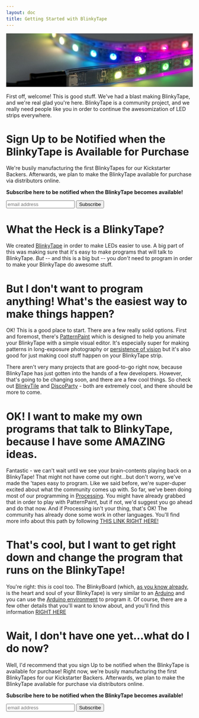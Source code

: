 ```yaml
---
layout: doc
title: Getting Started with BlinkyTape
---
```

![Meet BlinkyTape](/images/blinkytape/bt-splash.jpg)

First off, welcome! This is good stuff.  We've had a blast making BlinkyTape, and we're real glad you're here.  BlinkyTape is a community project, and we really need people like you in order to continue the awesomization of LED strips everywhere.

# Sign Up to be Notified when the BlinkyTape is Available for Purchase

We're busily manufacturing the first BlinkyTapes for our Kickstarter Backers.
Afterwards, we plan to make the BlinkyTape available for purchase via
distributors online.

**Subscribe here to be notified when the BlinkyTape becomes available!**

<!-- Begin MailChimp Signup Form -->
<div id="mc_embed_signup">
<form action="http://blinkiverse.us7.list-manage1.com/subscribe/post?u=dc573c24e7e76c16c7e391838&amp;id=e44ba946d9" method="post" id="mc-embedded-subscribe-form" name="mc-embedded-subscribe-form" class="validate" target="_blank" novalidate>
    <input type="email" value="" name="EMAIL" class="email" id="mce-EMAIL" placeholder="email address" required>
    <input type="hidden" value="btweb-avail-2013-07" name="SIGNUPSRC" id="SIGNUPSRC"/>
    <input type="submit" value="Subscribe" name="subscribe" id="mc-embedded-subscribe" class="button">
</form>
</div>

<!--End mc_embed_signup-->


# What the Heck is a BlinkyTape?

We created [BlinkyTape](/blinkytape/about/) in order to make LEDs easier to use. A big part of this was making sure that it's easy to make programs that will talk to BlinkyTape. *But* -- and this is a big but -- you *don't* need to program in order to make your BlinkyTape do awesome stuff.

# But I don't want to program anything!  What's the easiest way to make things happen?

OK! This is a good place to start. There are a few really solid options. First and foremost, there's [PatternPaint](/software/patternpaint/) <!--- change to the docs version of patternpaint when it's ready --->which is designed to help you animate your BlinkyTape with a simple visual editor. It's especially super for making patterns in long-exposure photography or [persistence of vision](http://en.wikipedia.org/wiki/Persistence_of_vision) but it's also good for just making cool stuff happen on your BlinkyTape strip.

There aren't very many projects that are good-to-go right now, because BlinkyTape has just gotten into the hands of a few developers. However, that's going to be changing soon, and there are a few cool things.  So check out [BlinkyTile](/blinkytile) and [DiscoParty](/software/discoparty/) - both are extremely cool, and there should be more to come.

# OK! I want to make my own programs that talk to BlinkyTape, because I have some AMAZING ideas.

Fantastic - we can't wait until we see your brain-contents playing back on a BlinkyTape! That might not have come out right...but don't worry, we've made the 'tapes easy to program. Like we said before, we're super-duper excited about what the community comes up with. So far, we've been doing most of our programming in [Processing](http://processing.org/). You might have already grabbed that in order to play with PatternPaint, but if not, we'd suggest you go ahead and do that now. And if Processing isn't your thing, that's OK! The community has already done some work in other languages. You'll find more info about this path by following [THIS LINK RIGHT HERE!](/blinkytape/docs/processing/)

# That's cool, but I want to get right down and change the program that runs on the BlinkyTape!

You're right: this *is* cool too.  The BlinkyBoard (which, [as you know already](/blinkytape/), is the heart and soul of your BlinkyTape) is very similar to an [Arduino](http://www.arduino.cc/) and you can use the [Arduino environment](http://arduino.cc/en/Main/Software) to program it. Of course, there are a few other details that you'll want to know about, and you'll find this information [RIGHT HERE](/blinkytape/docs/arduino/)

# Wait, I don't have one yet...what do I do now?

Well, I'd recommend that you sign Up to be notified when the BlinkyTape is available for purchase!  Right now, we're busily manufacturing the first BlinkyTapes for our Kickstarter Backers. Afterwards, we plan to make the BlinkyTape available for purchase via distributors online.

<p><strong>Subscribe here to be notified when the BlinkyTape becomes available!</strong></p>

<!-- Begin MailChimp Signup Form -->


<div id="mc_embed_signup">
<form action="http://blinkiverse.us7.list-manage1.com/subscribe/post?u=dc573c24e7e76c16c7e391838&amp;id=e44ba946d9" method="post" id="mc-embedded-subscribe-form" name="mc-embedded-subscribe-form" class="validate" target="_blank" novalidate>
    <input type="email" value="" name="EMAIL" class="email" id="mce-EMAIL" placeholder="email address" required>
    <input type="hidden" value="btweb-avail-2013-07" name="SIGNUPSRC" id="SIGNUPSRC"/>
    <input type="submit" value="Subscribe" name="subscribe" id="mc-embedded-subscribe" class="button">
</form>
</div>




<!--End mc_embed_signup-->

<!--- I'd usually end by asking for feedback - are you guys getting lots of emails about this? --->
